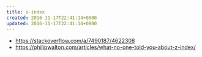 ```yaml
---
title: z-index
created: 2016-11-17T22:41:14+0800
updated: 2016-11-17T22:41:14+0800
---
```



- https://stackoverflow.com/a/7490187/4622308
- https://philipwalton.com/articles/what-no-one-told-you-about-z-index/
